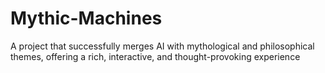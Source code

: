 # Mythic-Machines
A project that successfully merges AI with mythological and philosophical themes, offering a rich, interactive, and thought-provoking experience
